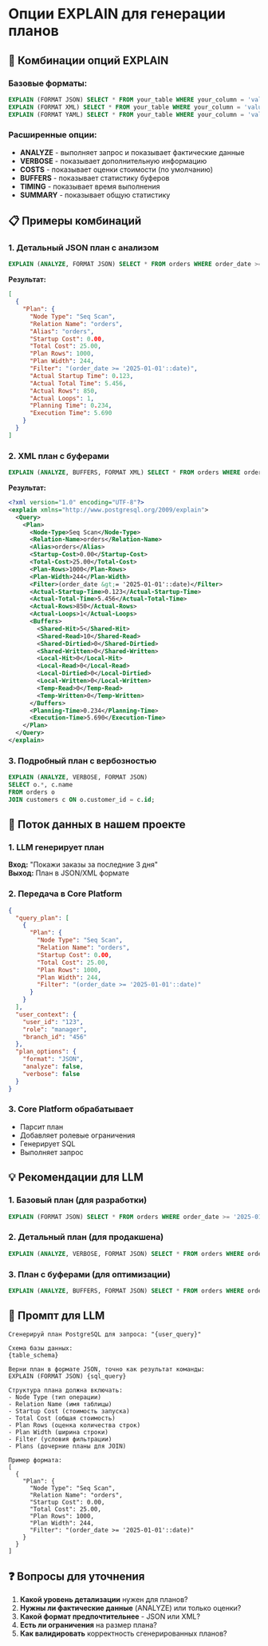 # Опции EXPLAIN для генерации планов

## 🎯 Комбинации опций EXPLAIN

### Базовые форматы:
```sql
EXPLAIN (FORMAT JSON) SELECT * FROM your_table WHERE your_column = 'value';
EXPLAIN (FORMAT XML) SELECT * FROM your_table WHERE your_column = 'value';
EXPLAIN (FORMAT YAML) SELECT * FROM your_table WHERE your_column = 'value';
```

### Расширенные опции:
- **ANALYZE** - выполняет запрос и показывает фактические данные
- **VERBOSE** - показывает дополнительную информацию
- **COSTS** - показывает оценки стоимости (по умолчанию)
- **BUFFERS** - показывает статистику буферов
- **TIMING** - показывает время выполнения
- **SUMMARY** - показывает общую статистику

## 📋 Примеры комбинаций

### 1. Детальный JSON план с анализом
```sql
EXPLAIN (ANALYZE, FORMAT JSON) SELECT * FROM orders WHERE order_date >= '2025-01-01';
```

**Результат:**
```json
[
  {
    "Plan": {
      "Node Type": "Seq Scan",
      "Relation Name": "orders",
      "Alias": "orders",
      "Startup Cost": 0.00,
      "Total Cost": 25.00,
      "Plan Rows": 1000,
      "Plan Width": 244,
      "Filter": "(order_date >= '2025-01-01'::date)",
      "Actual Startup Time": 0.123,
      "Actual Total Time": 5.456,
      "Actual Rows": 850,
      "Actual Loops": 1,
      "Planning Time": 0.234,
      "Execution Time": 5.690
    }
  }
]
```

### 2. XML план с буферами
```sql
EXPLAIN (ANALYZE, BUFFERS, FORMAT XML) SELECT * FROM orders WHERE order_date >= '2025-01-01';
```

**Результат:**
```xml
<?xml version="1.0" encoding="UTF-8"?>
<explain xmlns="http://www.postgresql.org/2009/explain">
  <Query>
    <Plan>
      <Node-Type>Seq Scan</Node-Type>
      <Relation-Name>orders</Relation-Name>
      <Alias>orders</Alias>
      <Startup-Cost>0.00</Startup-Cost>
      <Total-Cost>25.00</Total-Cost>
      <Plan-Rows>1000</Plan-Rows>
      <Plan-Width>244</Plan-Width>
      <Filter>(order_date &gt;= '2025-01-01'::date)</Filter>
      <Actual-Startup-Time>0.123</Actual-Startup-Time>
      <Actual-Total-Time>5.456</Actual-Total-Time>
      <Actual-Rows>850</Actual-Rows>
      <Actual-Loops>1</Actual-Loops>
      <Buffers>
        <Shared-Hit>5</Shared-Hit>
        <Shared-Read>10</Shared-Read>
        <Shared-Dirtied>0</Shared-Dirtied>
        <Shared-Written>0</Shared-Written>
        <Local-Hit>0</Local-Hit>
        <Local-Read>0</Local-Read>
        <Local-Dirtied>0</Local-Dirtied>
        <Local-Written>0</Local-Written>
        <Temp-Read>0</Temp-Read>
        <Temp-Written>0</Temp-Written>
      </Buffers>
      <Planning-Time>0.234</Planning-Time>
      <Execution-Time>5.690</Execution-Time>
    </Plan>
  </Query>
</explain>
```

### 3. Подробный план с вербозностью
```sql
EXPLAIN (ANALYZE, VERBOSE, FORMAT JSON) 
SELECT o.*, c.name 
FROM orders o 
JOIN customers c ON o.customer_id = c.id;
```

## 🔄 Поток данных в нашем проекте

### 1. LLM генерирует план
**Вход:** "Покажи заказы за последние 3 дня"  
**Выход:** План в JSON/XML формате

### 2. Передача в Core Platform
```json
{
  "query_plan": [
    {
      "Plan": {
        "Node Type": "Seq Scan",
        "Relation Name": "orders",
        "Startup Cost": 0.00,
        "Total Cost": 25.00,
        "Plan Rows": 1000,
        "Plan Width": 244,
        "Filter": "(order_date >= '2025-01-01'::date)"
      }
    }
  ],
  "user_context": {
    "user_id": "123",
    "role": "manager",
    "branch_id": "456"
  },
  "plan_options": {
    "format": "JSON",
    "analyze": false,
    "verbose": false
  }
}
```

### 3. Core Platform обрабатывает
- Парсит план
- Добавляет ролевые ограничения
- Генерирует SQL
- Выполняет запрос

## 💡 Рекомендации для LLM

### 1. Базовый план (для разработки)
```sql
EXPLAIN (FORMAT JSON) SELECT * FROM orders WHERE order_date >= '2025-01-01';
```

### 2. Детальный план (для продакшена)
```sql
EXPLAIN (ANALYZE, VERBOSE, FORMAT JSON) SELECT * FROM orders WHERE order_date >= '2025-01-01';
```

### 3. План с буферами (для оптимизации)
```sql
EXPLAIN (ANALYZE, BUFFERS, FORMAT JSON) SELECT * FROM orders WHERE order_date >= '2025-01-01';
```

## 🎯 Промпт для LLM

```
Сгенерируй план PostgreSQL для запроса: "{user_query}"

Схема базы данных:
{table_schema}

Верни план в формате JSON, точно как результат команды:
EXPLAIN (FORMAT JSON) {sql_query}

Структура плана должна включать:
- Node Type (тип операции)
- Relation Name (имя таблицы)
- Startup Cost (стоимость запуска)
- Total Cost (общая стоимость)
- Plan Rows (оценка количества строк)
- Plan Width (ширина строки)
- Filter (условия фильтрации)
- Plans (дочерние планы для JOIN)

Пример формата:
[
  {
    "Plan": {
      "Node Type": "Seq Scan",
      "Relation Name": "orders",
      "Startup Cost": 0.00,
      "Total Cost": 25.00,
      "Plan Rows": 1000,
      "Plan Width": 244,
      "Filter": "(order_date >= '2025-01-01'::date)"
    }
  }
]
```

## ❓ Вопросы для уточнения

1. **Какой уровень детализации** нужен для планов?
2. **Нужны ли фактические данные** (ANALYZE) или только оценки?
3. **Какой формат предпочтительнее** - JSON или XML?
4. **Есть ли ограничения** на размер плана?
5. **Как валидировать** корректность сгенерированных планов?



